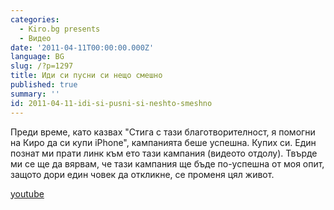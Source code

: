 ```yaml
---
categories:
  - Kiro.bg presents
  - Видео
date: '2011-04-11T00:00:00.000Z'
language: BG
slug: /?p=1297
title: Иди си пусни си нещо смешно
published: true
summary: ''
id: 2011-04-11-idi-si-pusni-si-neshto-smeshno
---
```


Преди време, като казвах "Стига с тази благотворителност, я помогни на Киро да си купи iPhone", кампанията беше успешна. Купих си. Един познат ми прати линк към ето тази кампания (видеото отдолу). Твърде ми се ще да вярвам, че тази кампания ще бъде по-успешна от моя опит, защото дори един човек да откликне, се променя цял живот.

[youtube](https://www.youtube.com/watch?v=wv9oRiaWVuY)
